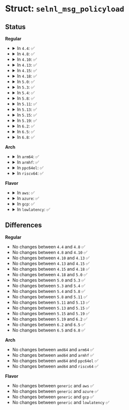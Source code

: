 # Struct: <code>selnl_msg_policyload</code>

## Status
<b>Regular</b>
<ul>
<li>
<details>
<summary>In <code>4.4</code>: ✅</summary>

```c
struct selnl_msg_policyload {
    __u32 seqno;
};
```
</details>
</li>
<li>
<details>
<summary>In <code>4.8</code>: ✅</summary>

```c
struct selnl_msg_policyload {
    __u32 seqno;
};
```
</details>
</li>
<li>
<details>
<summary>In <code>4.10</code>: ✅</summary>

```c
struct selnl_msg_policyload {
    __u32 seqno;
};
```
</details>
</li>
<li>
<details>
<summary>In <code>4.13</code>: ✅</summary>

```c
struct selnl_msg_policyload {
    __u32 seqno;
};
```
</details>
</li>
<li>
<details>
<summary>In <code>4.15</code>: ✅</summary>

```c
struct selnl_msg_policyload {
    __u32 seqno;
};
```
</details>
</li>
<li>
<details>
<summary>In <code>4.18</code>: ✅</summary>

```c
struct selnl_msg_policyload {
    __u32 seqno;
};
```
</details>
</li>
<li>
<details>
<summary>In <code>5.0</code>: ✅</summary>

```c
struct selnl_msg_policyload {
    __u32 seqno;
};
```
</details>
</li>
<li>
<details>
<summary>In <code>5.3</code>: ✅</summary>

```c
struct selnl_msg_policyload {
    __u32 seqno;
};
```
</details>
</li>
<li>
<details>
<summary>In <code>5.4</code>: ✅</summary>

```c
struct selnl_msg_policyload {
    __u32 seqno;
};
```
</details>
</li>
<li>
<details>
<summary>In <code>5.8</code>: ✅</summary>

```c
struct selnl_msg_policyload {
    __u32 seqno;
};
```
</details>
</li>
<li>
<details>
<summary>In <code>5.11</code>: ✅</summary>

```c
struct selnl_msg_policyload {
    __u32 seqno;
};
```
</details>
</li>
<li>
<details>
<summary>In <code>5.13</code>: ✅</summary>

```c
struct selnl_msg_policyload {
    __u32 seqno;
};
```
</details>
</li>
<li>
<details>
<summary>In <code>5.15</code>: ✅</summary>

```c
struct selnl_msg_policyload {
    __u32 seqno;
};
```
</details>
</li>
<li>
<details>
<summary>In <code>5.19</code>: ✅</summary>

```c
struct selnl_msg_policyload {
    __u32 seqno;
};
```
</details>
</li>
<li>
<details>
<summary>In <code>6.2</code>: ✅</summary>

```c
struct selnl_msg_policyload {
    __u32 seqno;
};
```
</details>
</li>
<li>
<details>
<summary>In <code>6.5</code>: ✅</summary>

```c
struct selnl_msg_policyload {
    __u32 seqno;
};
```
</details>
</li>
<li>
<details>
<summary>In <code>6.8</code>: ✅</summary>

```c
struct selnl_msg_policyload {
    __u32 seqno;
};
```
</details>
</li>
</ul>
<b>Arch</b>
<ul>
<li>
<details>
<summary>In <code>arm64</code>: ✅</summary>

```c
struct selnl_msg_policyload {
    __u32 seqno;
};
```
</details>
</li>
<li>
<details>
<summary>In <code>armhf</code>: ✅</summary>

```c
struct selnl_msg_policyload {
    __u32 seqno;
};
```
</details>
</li>
<li>
<details>
<summary>In <code>ppc64el</code>: ✅</summary>

```c
struct selnl_msg_policyload {
    __u32 seqno;
};
```
</details>
</li>
<li>
<details>
<summary>In <code>riscv64</code>: ✅</summary>

```c
struct selnl_msg_policyload {
    __u32 seqno;
};
```
</details>
</li>
</ul>
<b>Flavor</b>
<ul>
<li>
<details>
<summary>In <code>aws</code>: ✅</summary>

```c
struct selnl_msg_policyload {
    __u32 seqno;
};
```
</details>
</li>
<li>
<details>
<summary>In <code>azure</code>: ✅</summary>

```c
struct selnl_msg_policyload {
    __u32 seqno;
};
```
</details>
</li>
<li>
<details>
<summary>In <code>gcp</code>: ✅</summary>

```c
struct selnl_msg_policyload {
    __u32 seqno;
};
```
</details>
</li>
<li>
<details>
<summary>In <code>lowlatency</code>: ✅</summary>

```c
struct selnl_msg_policyload {
    __u32 seqno;
};
```
</details>
</li>
</ul>

## Differences
<b>Regular</b>
<ul>
<li>
No changes between <code>4.4</code> and <code>4.8</code> ✅
</li>
<li>
No changes between <code>4.8</code> and <code>4.10</code> ✅
</li>
<li>
No changes between <code>4.10</code> and <code>4.13</code> ✅
</li>
<li>
No changes between <code>4.13</code> and <code>4.15</code> ✅
</li>
<li>
No changes between <code>4.15</code> and <code>4.18</code> ✅
</li>
<li>
No changes between <code>4.18</code> and <code>5.0</code> ✅
</li>
<li>
No changes between <code>5.0</code> and <code>5.3</code> ✅
</li>
<li>
No changes between <code>5.3</code> and <code>5.4</code> ✅
</li>
<li>
No changes between <code>5.4</code> and <code>5.8</code> ✅
</li>
<li>
No changes between <code>5.8</code> and <code>5.11</code> ✅
</li>
<li>
No changes between <code>5.11</code> and <code>5.13</code> ✅
</li>
<li>
No changes between <code>5.13</code> and <code>5.15</code> ✅
</li>
<li>
No changes between <code>5.15</code> and <code>5.19</code> ✅
</li>
<li>
No changes between <code>5.19</code> and <code>6.2</code> ✅
</li>
<li>
No changes between <code>6.2</code> and <code>6.5</code> ✅
</li>
<li>
No changes between <code>6.5</code> and <code>6.8</code> ✅
</li>
</ul>
<b>Arch</b>
<ul>
<li>
No changes between <code>amd64</code> and <code>arm64</code> ✅
</li>
<li>
No changes between <code>amd64</code> and <code>armhf</code> ✅
</li>
<li>
No changes between <code>amd64</code> and <code>ppc64el</code> ✅
</li>
<li>
No changes between <code>amd64</code> and <code>riscv64</code> ✅
</li>
</ul>
<b>Flavor</b>
<ul>
<li>
No changes between <code>generic</code> and <code>aws</code> ✅
</li>
<li>
No changes between <code>generic</code> and <code>azure</code> ✅
</li>
<li>
No changes between <code>generic</code> and <code>gcp</code> ✅
</li>
<li>
No changes between <code>generic</code> and <code>lowlatency</code> ✅
</li>
</ul>
